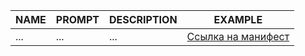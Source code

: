 | NAME | PROMPT | DESCRIPTION | EXAMPLE |
|------|--------|-------------|---------|
| ...  | ...    | ...         | [Ссылка на манифест](./yaml/manifest.yaml) |

